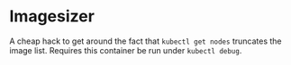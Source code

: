 # Imagesizer
A cheap hack to get around the fact that `kubectl get nodes` truncates
the image list.  Requires this container be run under `kubectl debug`.

